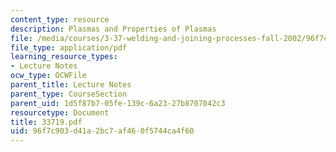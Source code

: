 ```yaml
---
content_type: resource
description: Plasmas and Properties of Plasmas
file: /media/courses/3-37-welding-and-joining-processes-fall-2002/96f7c903d41a2bc7af460f5744ca4f60_33719.pdf
file_type: application/pdf
learning_resource_types:
- Lecture Notes
ocw_type: OCWFile
parent_title: Lecture Notes
parent_type: CourseSection
parent_uid: 1d5f87b7-05fe-139c-6a23-27b8707042c3
resourcetype: Document
title: 33719.pdf
uid: 96f7c903-d41a-2bc7-af46-0f5744ca4f60
---
```

